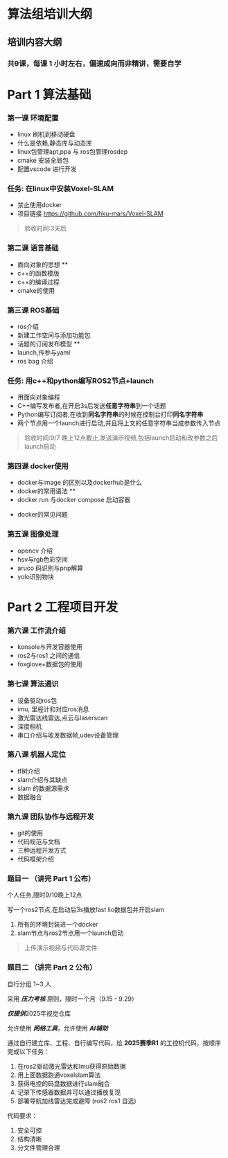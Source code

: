 # 算法组培训大纲
## 培训内容大纲

### 共9课，每课 1 小时左右，偏速成向而非精讲，需要自学

# Part 1 算法基础

### 第一课 环境配置
- linux 刷机到移动硬盘
- 什么是依赖,静态库与动态库
- linux包管理apt,ppa 与 ros包管理rosdep
- cmake 安装全局包
- 配置vscode 进行开发


### 任务: 在linux中安装Voxel-SLAM
- 禁止使用docker 
- 项目链接 https://github.com/hku-mars/Voxel-SLAM
> 验收时间:3天后
### 第二课 语言基础
- 面向对象的思想 **
- c++的函数模版
- c++的编译过程
- cmake的使用

### 第三课 ROS基础
- ros介绍
- 新建工作空间与添加功能包
- 话题的订阅发布模型 **
- launch,传参与yaml
- ros bag 介绍
### 任务: 用c++和python编写ROS2节点+launch
- 用面向对象编程
- C++编写发布者,在开启3s后发送**任意字符串**到一个话题
- Python编写订阅者,在收到**同名字符串**的时候在控制台打印**同名字符串**
- 两个节点用一个launch进行启动,并且将上文的任意字符串当成参数传入节点

> 验收时间:9/7 晚上12点截止,发送演示视频,包括launch启动和改参数之后launch启动
<!-- - 使用ros bag 与foxglove进行调试 -->
### 第四课 docker使用
- docker与image 的区别以及dockerhub是什么
- docker的常用语法 **
- docker run 与docker compose 启动容器
<!-- - 开发容器的使用 -->
- docker的常见问题


### 第五课 图像处理
- opencv 介绍
- hsv与rgb色彩空间
- aruco 码识别与pnp解算
- yolo识别物块

# Part 2 工程项目开发


### 第六课 工作流介绍
- konsole与开发容器使用
- ros2与ros1 之间的通信
- foxglove+数据包的使用
### 第七课 算法通识
- 设备驱动ros包
- imu, 里程计和对应ros消息
- 激光雷达线雷达,点云与laserscan
- 深度相机 
- 串口介绍与收发数据帧,udev设备管理

### 第八课 机器人定位
- tf树介绍
- slam介绍与其缺点
- slam 的数据源需求
- 数据融合 
### 第九课 团队协作与远程开发
- git的使用
- 代码规范与文档
- 三种远程开发方式
- 代码框架介绍

### 题目一 （讲完 Part 1 公布）
个人任务,限时9/10晚上12点

写一个ros2节点,在启动后3s播放fast lio数据包并开启slam

1. 所有的环境封装进一个docker
2. slam节点与ros2节点用一个launch启动
> 上传演示视频与代码源文件
### 题目二  （讲完 Part 2 公布）
自行分组 1~3 人

采用 ***压力考核*** 原则，限时一个月（9.15 - 9.29）

***仅提供***2025年视觉仓库

允许使用 ***网络工具***，允许使用 ***AI辅助***

通过自行建立库、工程、自行编写代码，给 **2025赛季R1** 的工控机代码，按顺序完成以下任务：



1. 在ros2驱动激光雷达和Imu获得原始数据
2. 用上面数据跑通voxelslam算法
3. 获得电控的码盘数据进行slam融合
4. 记录下传感器数据并可以通过播放复现
5. 部署导航加线雷达完成避障 (ros2 ros1 自选)

代码要求：
1. 安全可控
2. 结构清晰
3. 分文件管理合理